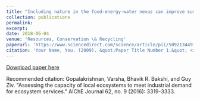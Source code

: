 ```yaml
---
title: "Including nature in the food-energy-water nexus can improve sustainability across multiple ecosystem services"
collection: publications
permalink: 
excerpt: 
date: 2018-06-04
venue: 'Resources, Conservation \& Recycling'
paperurl: 'https://www.sciencedirect.com/science/article/pii/S092134491830209X'
citation: 'Your Name, You. (2009). &quot;Paper Title Number 1.&quot; <i>Journal 1</i>. 1(1).'
---
```



[Download paper here](https://www.sciencedirect.com/science/article/pii/S092134491830209X)

Recommended citation: Gopalakrishnan, Varsha, Bhavik R. Bakshi, and Guy Ziv. "Assessing the capacity of local ecosystems to meet industrial demand for ecosystem services." AIChE Journal 62, no. 9 (2016): 3319-3333.
<div class='altmetric-embed' data-badge-type='donut' data-doi="10.1016/j.resconrec.2018.06.003"></div>
<script type='text/javascript' src='https://d1bxh8uas1mnw7.cloudfront.net/assets/embed.js'></script>
